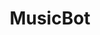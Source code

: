 ---
sidebar_label: "MusicBot"
title: "MusicBot"
description: Create an account on Jellyfin.
tags:
  - Jellyfin
  - Accounts
---